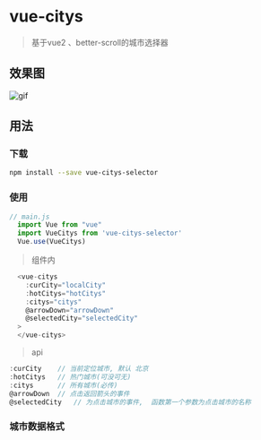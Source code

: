 # vue-citys

> 基于vue2 、better-scroll的城市选择器

## 效果图
![gif](http://www.chenshujin.cn/blog-resources/vueCity/for.gif)

## 用法
### 下载
```bash
npm install --save vue-citys-selector
```
### 使用
```javascript
// main.js
  import Vue from "vue"
  import VueCitys from 'vue-citys-selector'
  Vue.use(VueCitys)
```
> 组件内
```javascript
  <vue-citys
    :curCity="localCity"
    :hotCitys="hotCitys"
    :citys="citys"
    @arrowDown="arrowDown"
    @selectedCity="selectedCity"
  >
  </vue-citys>
```

> api
```javascript
:curCity    // 当前定位城市, 默认 北京
:hotCitys   // 热门城市(可没可无)  
:citys      // 所有城市(必传)
@arrowDown  // 点击返回箭头的事件
@selectedCity   // 为点击城市的事件,  函数第一个参数为点击城市的名称 
```

### 城市数据格式
